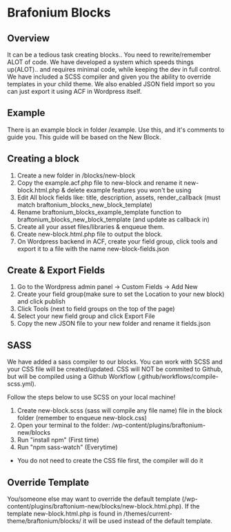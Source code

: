 # Brafonium Blocks

## Overview

It can be a tedious task creating blocks.. You need to rewrite/remember ALOT of code. We have developed a system which speeds things up(ALOT).. and requires minimal code, while keeping the dev in full control. We have included a SCSS compiler and given you the ability to override templates in your child theme. We also enabled JSON field import so you can just export it using ACF in Wordpress itself.

## Example

There is an example block in folder /example. Use this, and it's comments to guide you. This guide will be based on the New Block.

## Creating a block

1. Create a new folder in /blocks/new-block
2. Copy the example.acf.php file to new-block and rename it new-block.html.php & delete example features you won't be using
3. Edit All block fields like: title, description, assets, render_callback (must match braftonium_blocks_new_block_template)
4. Rename braftonium_blocks_example_template function to braftonium_blocks_new_block_template (and update as callback in)
5. Create all your asset files/libraries & enqueue them.
6. Create new-block.html.php file to output the block.
7. On Wordpress backend in ACF, create your field group, click tools and export it to a file with the name new-block-fields.json

## Create & Export Fields

1. Go to the Wordpress admin panel -> Custom Fields -> Add New
2. Create your field group(make sure to set the Location to your new block) and click publish
3. Click Tools (next to field groups on the top of the page)
4. Select your new field group and click Export File
5. Copy the new JSON file to your new folder and rename it fields.json

## SASS

We have added a sass compiler to our blocks. You can work with SCSS and your CSS file will be created/updated. CSS will NOT be commited to Github, but will be compiled using a Github Workflow (.github/workflows/compile-scss.yml). 

Follow the steps below to use SCSS on your local machine!

1. Create new-block.scss (sass will compile any file name) file in the block folder (remember to enqueue new-block.css)
2. Open your terminal to the folder: /wp-content/plugins/braftonium-new/blocks
3. Run "install npm" (First time)
4. Run "npm sass-watch" (Everytime)
* You do not need to create the CSS file first, the compiler will do it

## Override Template

You/someone else may want to override the default template (/wp-content/plugins/braftonium-new/blocks/new-block.html.php). If the template new-block.html.php is found in /themes/current-theme/braftonium/blocks/ it will be used instead of the default template.